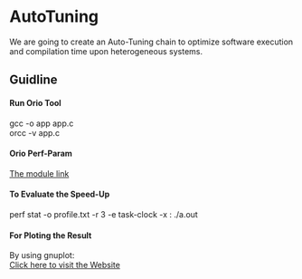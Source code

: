 # AutoTuning
We are going to create an Auto-Tuning chain to optimize software execution and compilation time upon heterogeneous systems.
## Guidline
#### Run Orio Tool
gcc -o app app.c
<br>orcc -v app.c
#### Orio Perf-Param
<a href="https://github.com/brnorris03/Orio/blob/master/orio/module/pluto/pluto.py">The module link</a>
#### To Evaluate the Speed-Up
perf stat -o profile.txt -r 3 -e task-clock -x : ./a.out
#### For Ploting the Result
By using gnuplot:<br>
<a href="https://www.cs.hmc.edu/~vrable/gnuplot/using-gnuplot.html">Click here to visit the Website</a>
